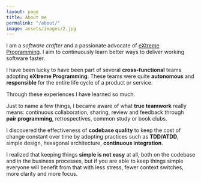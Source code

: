 ```yaml
---
layout: page
title: About me
permalink: "/about/"
image: assets/images/2.jpg
---
```


I am a _software crafter_ and a passionate advocate of [eXtreme Programming](http://www.extremeprogramming.org/).
I aim to continuously learn better ways to deliver working software faster.

I have been lucky to have been part of several **cross-functional** teams adopting **eXtreme Programming**. These teams were quite **autonomous** and **responsible** for the entire life cycle of a product or service.

Through these experiences I have learned so much.

Just to name a few things, I became aware of what **true teamwork** really means: continuous collaboration, sharing, review and feedback through **pair programming**, retrospectives, common study or book clubs.

I discovered the effectiveness of **codebase quality** to keep the cost of change constant over time by adopting practices such as **TDD/ATDD**, simple design, hexagonal architecture, **continuous integration**.

I realized that keeping things **simple is not easy** at all, both on the codebase and in the business processes, but if you are able to keep things simple everyone will benefit from that with less stress, fewer context switches, more clarity and more focus.

